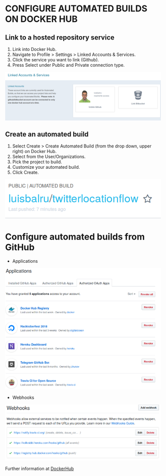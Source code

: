 # CONFIGURE AUTOMATED BUILDS ON DOCKER HUB

## Link to a hosted repository service

1. Link into Docker Hub.
2. Navigate to Profile > Settings > Linked Accounts & Services.  
3. Click the service you want to link (Github).  
4. Press Select under Public and Private connection type.  

![config](images/ab1.png)

## Create an automated build

1. Select Create >  Create Automated Build (from the drop down, upper right) on Docker Hub.  
2. Select from the User/Organizations.  
3. Pick the project to build.  
4. Customize your automated build.  
5. Click Create.  


![create](images/ab2.png)

# Configure automated builds from GitHub

- Applications

![ab](images/AB4.png)

- Webhooks

![ab1](images/ab3.png)

Further information at [DockerHub](https://docs.docker.com/docker-hub/github/#github-organizations)

